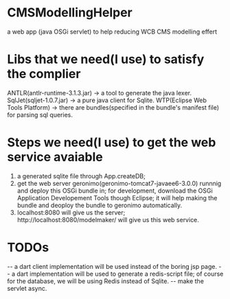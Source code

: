CMSModellingHelper
==================

a web app (java OSGi servlet) to help reducing WCB CMS modelling effert

Libs that we need(I use) to satisfy the complier
================================================
ANTLR(antlr-runtime-3.1.3.jar) -> a tool to generate the java lexer.
SqlJet(sqljet-1.0.7.jar) -> a pure java client for Sqlite.
WTP(Eclipse Web Tools Platform) -> there are bundles(specified in the bundle's manifest file) for parsing sql queries.

Steps we need(I use) to get the web service avaiable
====================================================
1.	a generated sqlite file through App.createDB;
2.	get the web server geronimo(geronimo-tomcat7-javaee6-3.0.0) runnnig and deploy this OSGi bundle in; for development, download the OSGi Application Developement Tools though Eclipse; it will help making the bundle and deoploy the bundle to geronimo automatically.
3. 	localhost:8080 will give us the server; 
	http://localhost:8080/modelmaker/ will give us this web service.

TODOs
=====
-- a dart client implementation will be used instead of the boring jsp page.
-- a dart implementation will be used to generate a redis-script file; of course for the database, we will be using Redis instead of Sqlite.
-- make the servlet async.